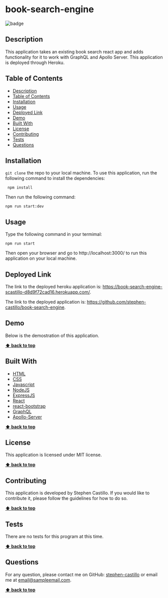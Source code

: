 # book-search-engine
  
![badge](https://img.shields.io/badge/license-MIT-blue.svg)

## Description
This application takes an existing book search react app and adds functionality for it to work with GraphQL and Apollo Server. This application is deployed through Heroku.

## Table of Contents
- [Description](#description)
- [Table of Contents](#table-of-contents)
- [Installation](#installation)
- [Usage](#usage)
- [Deployed Link](#deployed-link)
- [Demo](#demo)
- [Built With](#built-with)
- [License](#license)
- [Contributing](#contributing)
- [Tests](#tests)
- [Questions](#questions)

## Installation
`git clone` the repo to your local machine. To use this application, run the following command to install the dependencies: 

     npm install

Then run the following command:

`npm run start:dev`

## Usage
Type the following command in your termimal:

`npm run start`

Then open your browser and go to http://localhost:3000/ to run this application on your local machine.

## Deployed Link

The link to the deployed heroku application is: https://book-search-engine-scastillo-d8d9f72cad16.herokuapp.com/.

The link to the deployed application is: https://github.com/stephen-castillo/book-search-engine.


## Demo
Below is the demostration of this application. 


**[⬆ back to top](#table-of-contents)**

## Built With

* [HTML](https://developer.mozilla.org/en-US/docs/Web/HTML)
* [CSS](https://developer.mozilla.org/en-US/docs/Web/CSS)
* [Javascript](https://developer.mozilla.org/en-US/docs/Web/Javascript)
* [NodeJS](https://nodejs.org/en/)
* [ExpressJS](https://expressjs.com/)
* [React](https://react.dev/)
* [react-bootstrap](https://www.npmjs.com/package/react-bootstrap)
* [GraphQL](https://graphql.org/)
* [Apollo-Server](https://www.apollographql.com/)
  
**[⬆ back to top](#table-of-contents)**

## License
This application is licensed under MIT license. 

**[⬆ back to top](#table-of-contents)**

## Contributing
This application is developed by Stephen Castillo. If you would like to contribute it, please follow the guidelines for how to do so.

**[⬆ back to top](#table-of-contents)**

## Tests
There are no tests for this program at this time.


**[⬆ back to top](#table-of-contents)**

## Questions
For any question, please contact me on GitHub: [stephen-castillo](https://github.com/stephen-castillo) or email me at email@sampleemail.com.

**[⬆ back to top](#table-of-contents)**